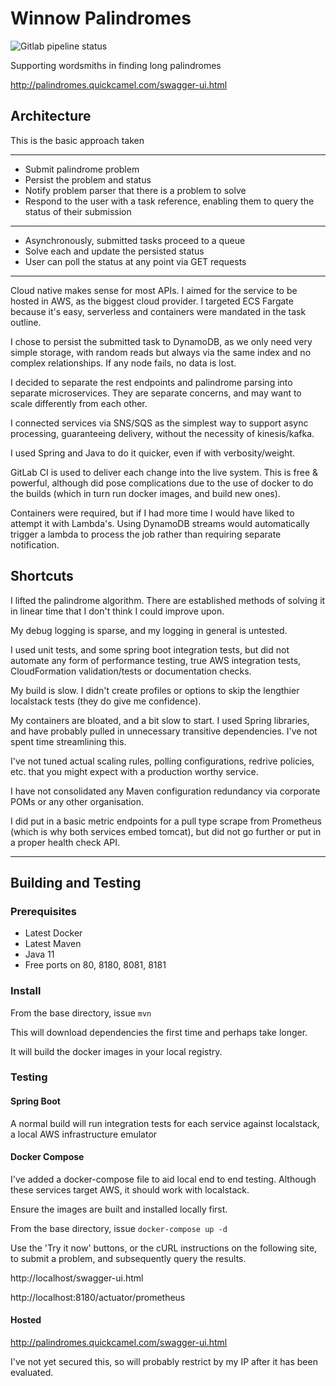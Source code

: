 # Winnow Palindromes #

![Gitlab pipeline status](https://img.shields.io/gitlab/pipeline/louis.burton/winnow-palindromes?style=for-the-badge)

Supporting wordsmiths in finding long palindromes

http://palindromes.quickcamel.com/swagger-ui.html

## Architecture ##
This is the basic approach taken

---
* Submit palindrome problem
* Persist the problem and status
* Notify problem parser that there is a problem to solve
* Respond to the user with a task reference, enabling them to query the status of their submission  
---
* Asynchronously, submitted tasks proceed to a queue
* Solve each and update the persisted status
* User can poll the status at any point via GET requests
---
Cloud native makes sense for most APIs. I aimed for the service to be hosted in AWS, as the biggest cloud provider.
I targeted ECS Fargate because it's easy, serverless and containers were mandated in the task outline.

I chose to persist the submitted task to DynamoDB, as we only need very simple storage, 
with random reads but always via the same index and no complex relationships. If any node fails, no data is lost.

I decided to separate the rest endpoints and palindrome parsing into separate microservices. They are separate concerns, 
and may want to scale differently from each other.

I connected services via SNS/SQS as the simplest way to support async processing, guaranteeing delivery, without the necessity 
of kinesis/kafka.

I used Spring and Java to do it quicker, even if with verbosity/weight.

GitLab CI is used to deliver each change into the live system. This is free & powerful, 
although did pose complications due to the use of docker to do the builds (which in turn run docker images, and build new ones).

Containers were required, but if I had more time I would have liked to attempt it with Lambda's.
Using DynamoDB streams would automatically trigger a lambda to process the job rather than requiring separate notification.

## Shortcuts ##

I lifted the palindrome algorithm.
There are established methods of solving it in linear time that I don't think I could improve upon.

My debug logging is sparse, and my logging in general is untested.

I used unit tests, and some spring boot integration tests, but did not automate any form of performance testing, 
true AWS integration tests, CloudFormation validation/tests or documentation checks.

My build is slow. I didn't create profiles or options to skip the lengthier localstack tests (they do give me confidence).

My containers are bloated, and a bit slow to start. I used Spring libraries, and have probably pulled in unnecessary 
transitive dependencies.
I've not spent time streamlining this.

I've not tuned actual scaling rules, polling configurations, redrive policies, etc. 
that you might expect with a production worthy service.

I have not consolidated any Maven configuration redundancy via corporate POMs or any other organisation.

I did put in a basic metric endpoints for a pull type scrape from Prometheus (which is why both services embed tomcat), 
but did not go further or put in a proper health check API.

---
## Building and Testing ##
### Prerequisites ###
* Latest Docker
* Latest Maven
* Java 11
* Free ports on 80, 8180, 8081, 8181

### Install ###
From the base directory, issue `mvn`

This will download dependencies the first time and perhaps take longer.

It will build the docker images in your local registry.

### Testing ###
#### Spring Boot ####
A normal build will run integration tests for each service against localstack, a local AWS infrastructure emulator

#### Docker Compose ####
I've added a docker-compose file to aid local end to end testing. Although these services target AWS, it should work with localstack.

Ensure the images are built and installed locally first.

From the base directory, issue `docker-compose up -d`

Use the 'Try it now' buttons, or the cURL instructions on the following site, to submit a problem, 
and subsequently query the results.

http://localhost/swagger-ui.html

http://localhost:8180/actuator/prometheus

#### Hosted ####
http://palindromes.quickcamel.com/swagger-ui.html

I've not yet secured this, so will probably restrict by my IP after it has been evaluated.
